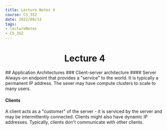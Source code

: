 ```yaml
---
title: Lecture Notes 4
course: CS_352
date: 2022/09/13
tags: 
- lectureNotes
- CS_352
---
```


<center><h1>Lecture 4</h1></center>
## Application Architectures
### Client-server architecture
#### Server
Always-on endpoint that provides a "service" to the world. It is typically a permanent IP address. The sever may have compute clusters to scale to many users.

#### Clients
A client acts as a "customer" of the server - it is serviced by the server and may be intermittently connected. Clients might also have dynamic IP addresses. Typically, clients don't communicate with other clients.
